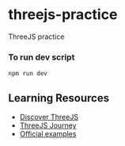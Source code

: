 # threejs-practice
ThreeJS practice

### To run dev script
```
npm run dev
```

## Learning Resources
- [Discover ThreeJS](https://discoverthreejs.com/)
- [ThreeJS Journey](https://threejs-journey.com/)
- [Official examples](https://threejs.org/examples)
